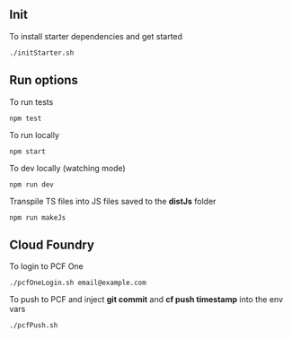Init
---

To install starter dependencies and get started
~~~~
./initStarter.sh
~~~~

Run options
---

To run tests
~~~~
npm test
~~~~

To run locally
~~~~
npm start
~~~~

To dev locally (watching mode)
~~~~
npm run dev
~~~~

Transpile TS files into JS files saved to the **distJs** folder
~~~~
npm run makeJs
~~~~

Cloud Foundry
---

To login to PCF One
~~~~
./pcfOneLogin.sh email@example.com
~~~~

To push to PCF and inject **git commit** and **cf push timestamp** into the env vars
~~~~
./pcfPush.sh
~~~~

